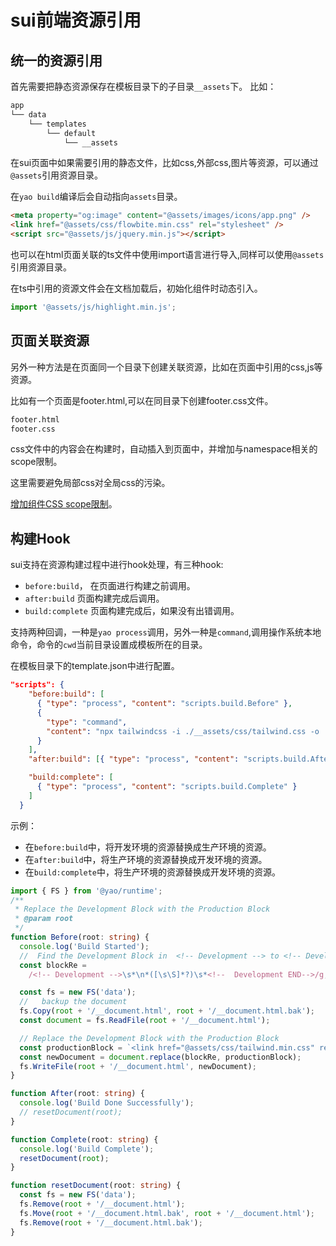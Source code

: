 # sui前端资源引用

## 统一的资源引用

首先需要把静态资源保存在模板目录下的子目录`__assets`下。
比如：

```sh
app
└── data
    └── templates
        └── default
            └── __assets
```

在sui页面中如果需要引用的静态文件，比如css,外部css,图片等资源，可以通过`@assets`引用资源目录。

在`yao build`编译后会自动指向`assets`目录。

```html
<meta property="og:image" content="@assets/images/icons/app.png" />
<link href="@assets/css/flowbite.min.css" rel="stylesheet" />
<script src="@assets/js/jquery.min.js"></script>
```

也可以在html页面关联的ts文件中使用import语言进行导入,同样可以使用`@assets`引用资源目录。

在ts中引用的资源文件会在文档加载后，初始化组件时动态引入。

```ts
import '@assets/js/highlight.min.js';
```

## 页面关联资源

另外一种方法是在页面同一个目录下创建关联资源，比如在页面中引用的css,js等资源。

比如有一个页面是footer.html,可以在同目录下创建footer.css文件。

```sh
footer.html
footer.css
```

css文件中的内容会在构建时，自动插入到页面中，并增加与namespace相关的scope限制。

这里需要避免局部css对全局css的污染。

[增加组件CSS scope限制](https://github.com/wwsheng009/yao/commit/5ce1880d547de17ac8e46b2b454426a3859fbf71)。

## 构建Hook

sui支持在资源构建过程中进行hook处理，有三种hook:

- `before:build`， 在页面进行构建之前调用。
- `after:build` 页面构建完成后调用。
- `build:complete` 页面构建完成后，如果没有出错调用。

支持两种回调，一种是`yao process`调用，另外一种是`command`,调用操作系统本地命令，命令的`cwd`当前目录设置成模板所在的目录。

在模板目录下的template.json中进行配置。

```json
"scripts": {
    "before:build": [
      { "type": "process", "content": "scripts.build.Before" },
      {
        "type": "command",
        "content": "npx tailwindcss -i ./__assets/css/tailwind.css -o ./__assets/css/tailwind.min.css --minify"
      }
    ],
    "after:build": [{ "type": "process", "content": "scripts.build.After" }],

    "build:complete": [
      { "type": "process", "content": "scripts.build.Complete" }
    ]
  }
```

示例：

- 在`before:build`中，将开发环境的资源替换成生产环境的资源。
- 在`after:build`中，将生产环境的资源替换成开发环境的资源。
- 在`build:complete`中，将生产环境的资源替换成开发环境的资源。

```ts
import { FS } from '@yao/runtime';
/**
 * Replace the Development Block with the Production Block
 * @param root
 */
function Before(root: string) {
  console.log('Build Started');
  //  Find the Development Block in  <!-- Development --> to <!-- Development END--> \n and replace it with the Production Block
  const blockRe =
    /<!-- Development -->\s*\n*([\s\S]*?)\s*<!--  Development END-->/g;

  const fs = new FS('data');
  //   backup the document
  fs.Copy(root + '/__document.html', root + '/__document.html.bak');
  const document = fs.ReadFile(root + '/__document.html');

  // Replace the Development Block with the Production Block
  const productionBlock = `<link href="@assets/css/tailwind.min.css" rel="stylesheet" />`;
  const newDocument = document.replace(blockRe, productionBlock);
  fs.WriteFile(root + '/__document.html', newDocument);
}

function After(root: string) {
  console.log('Build Done Successfully');
  // resetDocument(root);
}

function Complete(root: string) {
  console.log('Build Complete');
  resetDocument(root);
}

function resetDocument(root: string) {
  const fs = new FS('data');
  fs.Remove(root + '/__document.html');
  fs.Move(root + '/__document.html.bak', root + '/__document.html');
  fs.Remove(root + '/__document.html.bak');
}
```

